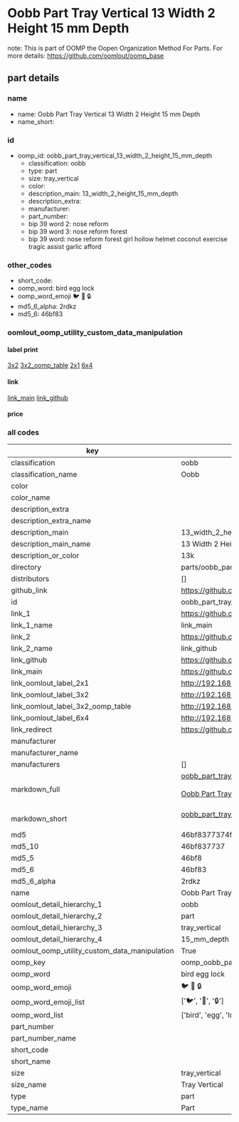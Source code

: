 # Oobb Part Tray Vertical 13 Width 2 Height 15 mm Depth  

note: This is part of OOMP the Oopen Organization Method For Parts. For more details: https://github.com/oomlout/oomp_base

##  part details
  







### name
* name: Oobb Part Tray Vertical 13 Width 2 Height 15 mm Depth
* name_short: 
### id
* oomp_id: oobb_part_tray_vertical_13_width_2_height_15_mm_depth
  * classification: oobb
  * type: part
  * size: tray_vertical
  * color: 
  * description_main: 13_width_2_height_15_mm_depth
  * description_extra: 
  * manufacturer: 
  * part_number: 
  * bip 39 word 2: nose reform
  * bip 39 word 3: nose reform forest
  * bip 39 word: nose reform forest girl hollow helmet coconut exercise tragic assist garlic afford

### other_codes
* short_code: 
* oomp_word: bird egg lock
* oomp_word_emoji :bird: :egg: :lock:
* md5_6_alpha: 2rdkz
* md5_6: 46bf83






### oomlout_oomp_utility_custom_data_manipulation
#### label print
[3x2](http://192.168.1.245:1112/?label=oomp%202rdkz)
[3x2_oomp_table](http://192.168.1.108:1112/?label=oomp%202rdkz)
[2x1](http://192.168.1.242:1112/?label=oomp%202rdkz)
[6x4](http://192.168.1.55:1112/?label=oomp%202rdkz)    

#### link

[link_main](https://github.com/oomlout/oomlout_oomp_version_1_messy/tree/main/parts/oobb_part_tray_vertical_13_width_2_height_15_mm_depth) [link_github](https://github.com/oomlout/oomlout_oomp_version_1_messy/tree/main/parts/oobb_part_tray_vertical_13_width_2_height_15_mm_depth)                             

#### price







### all codes 
| key | value |  
| --- | --- |  
| classification | oobb |  
| classification_name | Oobb |  
| color |  |  
| color_name |  |  
| description_extra |  |  
| description_extra_name |  |  
| description_main | 13_width_2_height_15_mm_depth |  
| description_main_name | 13 Width 2 Height 15 mm Depth |  
| description_or_color | 13k |  
| directory | parts/oobb_part_tray_vertical_13_width_2_height_15_mm_depth |  
| distributors | [] |  
| github_link | https://github.com/oomlout/oomlout_oomp_part_src/tree/main/parts/oobb_part_tray_vertical_13_width_2_height_15_mm_depth |  
| id | oobb_part_tray_vertical_13_width_2_height_15_mm_depth |  
| link_1 | https://github.com/oomlout/oomlout_oomp_version_1_messy/tree/main/parts/oobb_part_tray_vertical_13_width_2_height_15_mm_depth |  
| link_1_name | link_main |  
| link_2 | https://github.com/oomlout/oomlout_oomp_version_1_messy/tree/main/parts/oobb_part_tray_vertical_13_width_2_height_15_mm_depth |  
| link_2_name | link_github |  
| link_github | https://github.com/oomlout/oomlout_oomp_version_1_messy/tree/main/parts/oobb_part_tray_vertical_13_width_2_height_15_mm_depth |  
| link_main | https://github.com/oomlout/oomlout_oomp_version_1_messy/tree/main/parts/oobb_part_tray_vertical_13_width_2_height_15_mm_depth |  
| link_oomlout_label_2x1 | http://192.168.1.242:1112/?label=oomp%202rdkz |  
| link_oomlout_label_3x2 | http://192.168.1.245:1112/?label=oomp%202rdkz |  
| link_oomlout_label_3x2_oomp_table | http://192.168.1.108:1112/?label=oomp%202rdkz |  
| link_oomlout_label_6x4 | http://192.168.1.55:1112/?label=oomp%202rdkz |  
| link_redirect | https://github.com/oomlout/oomlout_oomp_version_1_messy/tree/main/parts/oobb_part_tray_vertical_13_width_2_height_15_mm_depth |  
| manufacturer |  |  
| manufacturer_name |  |  
| manufacturers | [] |  
| markdown_full | [oobb_part_tray_vertical_13_width_2_height_15_mm_depth](none)<br>[](none)<br>[Oobb Part Tray Vertical 13 Width 2 Height 15 Mm Depth](none)<br><br> |  
| markdown_short | [oobb_part_tray_vertical_13_width_2_height_15_mm_depth](none)<br><br> |  
| md5 | 46bf8377374f459dabb67624b66d14b3 |  
| md5_10 | 46bf837737 |  
| md5_5 | 46bf8 |  
| md5_6 | 46bf83 |  
| md5_6_alpha | 2rdkz |  
| name | Oobb Part Tray Vertical 13 Width 2 Height 15 mm Depth |  
| oomlout_detail_hierarchy_1 | oobb |  
| oomlout_detail_hierarchy_2 | part |  
| oomlout_detail_hierarchy_3 | tray_vertical |  
| oomlout_detail_hierarchy_4 | 15_mm_depth |  
| oomlout_oomp_utility_custom_data_manipulation | True |  
| oomp_key | oomp_oobb_part_tray_vertical_13_width_2_height_15_mm_depth |  
| oomp_word | bird egg lock |  
| oomp_word_emoji | :bird: :egg: :lock: |  
| oomp_word_emoji_list | [':bird:', ':egg:', ':lock:'] |  
| oomp_word_list | ['bird', 'egg', 'lock'] |  
| part_number |  |  
| part_number_name |  |  
| short_code |  |  
| short_name |  |  
| size | tray_vertical |  
| size_name | Tray Vertical |  
| type | part |  
| type_name | Part |  

